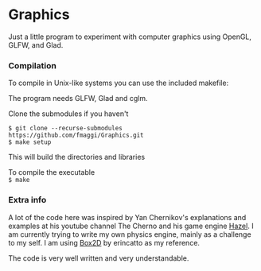 # Graphics

Just a little program to experiment with computer graphics using OpenGL, GLFW, and Glad.

### Compilation
To compile in Unix-like systems you can use the included makefile:

The program needs GLFW, Glad and cglm.

Clone the submodules if you haven't

`$ git clone --recurse-submodules https://github.com/fmaggi/Graphics.git`\
`$ make setup`

This will build the directories and libraries

To compile the executable\
`$ make`

### Extra info

A lot of the code here was inspired by Yan Chernikov's explanations and examples at his youtube channel The Cherno and his game engine [Hazel](https://github.com/TheCherno/Hazel).
I am currently trying to write my own physics engine, mainly as a challenge to my self. I am using [Box2D](https://github.com/erincatto/box2d)  by erincatto as my reference.

The code is very well written and very understandable.


